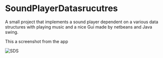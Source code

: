 # SoundPlayerDatasrucutres
A small project that implements a sound player dependent on a various data structures with playing music and a nice Gui made by netbeans and Java swing.

This a screenshot from the app

![SDS](https://user-images.githubusercontent.com/72660571/147883461-0d34eb93-f06a-44b8-abc2-f7e8fdb401ca.png)
